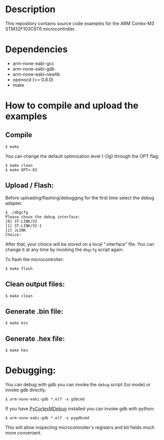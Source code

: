 # Description
This repository contains source code examples for the ARM Cortex-M3 STM32F103C8T6 microcontroller.

# Dependencies

* arm-none-eabi-gcc
* arm-none-eabi-gdb
* arm-none-eabi-newlib
* openocd (>= 0.8.0)
* make

# How to compile and upload the examples

## Compile
```
$ make
```
You can change the default optimization level (-Og) through the OPT flag:
```
$ make clean
$ make OPT=-O3
```

## Upload / Flash:
Before uploading/flashing/debugging for the first time select the debug adapter:
```
$ ./dbgcfg
Please chose the debug interface:
[0] ST-LINK/V2
[1] ST-LINK/V2-1
[2] JLINK
Choice:
```
After that, your choice will be stored on a local ".interface" file. You can change it at any time by invoking the ```dbgcfg``` script again.

To flash the microcontroller:
```
$ make flash
```

## Clean output files:
```
$ make clean
```

## Generate .bin file:
```
$ make bin
```

## Generate .hex file:
```
$ make hex
```

# Debugging:
You can debug with gdb you can invoke the ```debug``` script (tui mode) or invoke gdb directly:
```
$ arm-none-eabi-gdb *.elf -x gdbcmd
```

If you have [PyCortexMDebug](https://github.com/bnahill/PyCortexMDebug) installed you can invoke gdb with python:
```
$ arm-none-eabi-gdb *.elf -x pygdbcmd
```

This will allow inspecting microcontroller's registers and bit fields much more convenient.
